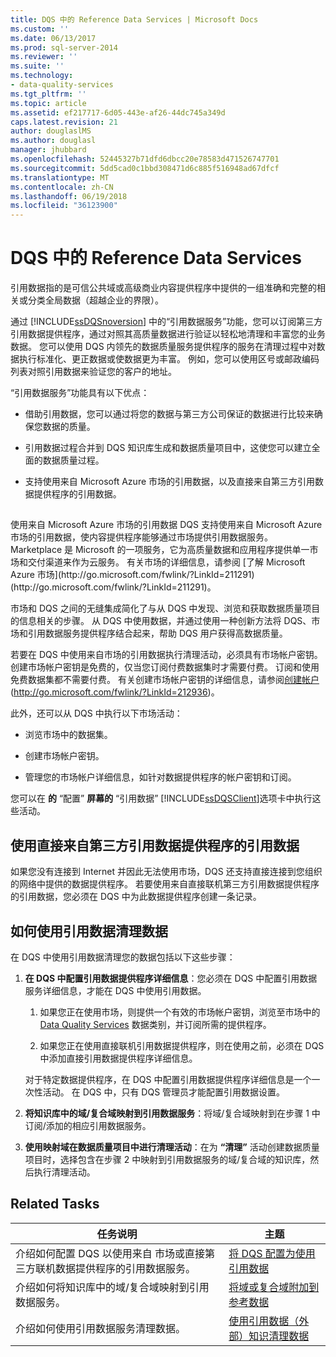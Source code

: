 ```yaml
---
title: DQS 中的 Reference Data Services | Microsoft Docs
ms.custom: ''
ms.date: 06/13/2017
ms.prod: sql-server-2014
ms.reviewer: ''
ms.suite: ''
ms.technology:
- data-quality-services
ms.tgt_pltfrm: ''
ms.topic: article
ms.assetid: ef217717-6d05-443e-af26-44dc745a349d
caps.latest.revision: 21
author: douglaslMS
ms.author: douglasl
manager: jhubbard
ms.openlocfilehash: 52445327b71dfd6dbcc20e78583d471526747701
ms.sourcegitcommit: 5dd5cad0c1bbd308471d6c885f516948ad67dfcf
ms.translationtype: MT
ms.contentlocale: zh-CN
ms.lasthandoff: 06/19/2018
ms.locfileid: "36123900"
---
```

# <a name="reference-data-services-in-dqs"></a>DQS 中的 Reference Data Services
  引用数据指的是可信公共域或高级商业内容提供程序中提供的一组准确和完整的相关或分类全局数据（超越企业的界限）。  
  
 通过 [!INCLUDE[ssDQSnoversion](../includes/ssdqsnoversion-md.md)] 中的“引用数据服务”功能，您可以订阅第三方引用数据提供程序，通过对照其高质量数据进行验证以轻松地清理和丰富您的业务数据。 您可以使用 DQS 内领先的数据质量服务提供程序的服务在清理过程中对数据执行标准化、更正数据或使数据更为丰富。 例如，您可以使用区号或邮政编码列表对照引用数据来验证您的客户的地址。  
  
 “引用数据服务”功能具有以下优点：  
  
-   借助引用数据，您可以通过将您的数据与第三方公司保证的数据进行比较来确保您数据的质量。  
  
-   引用数据过程合并到 DQS 知识库生成和数据质量项目中，这使您可以建立全面的数据质量过程。  
  
-   支持使用来自 Microsoft Azure 市场的引用数据，以及直接来自第三方引用数据提供程序的引用数据。  
  
##  
  <a name="Marketplace">
  </a> 使用来自 Microsoft Azure 市场的引用数据  
 DQS 支持使用来自 Microsoft Azure 市场的引用数据，使内容提供程序能够通过市场提供引用数据服务。 Marketplace 是 Microsoft 的一项服务，它为高质量数据和应用程序提供单一市场和交付渠道来作为云服务。 有关市场的详细信息，请参阅 [了解 Microsoft Azure 市场](http://go.microsoft.com/fwlink/?LinkId=211291) (http://go.microsoft.com/fwlink/?LinkId=211291)。  
  
 市场和 DQS 之间的无缝集成简化了与从 DQS 中发现、浏览和获取数据质量项目的信息相关的步骤。 从 DQS 中使用数据，并通过使用一种创新方法将 DQS、市场和引用数据服务提供程序结合起来，帮助 DQS 用户获得高数据质量。  
  
 若要在 DQS 中使用来自市场的引用数据执行清理活动，必须具有市场帐户密钥。 创建市场帐户密钥是免费的，仅当您订阅付费数据集时才需要付费。 订阅和使用免费数据集都不需要付费。 有关创建市场帐户密钥的详细信息，请参阅[创建帐户](http://go.microsoft.com/fwlink/?LinkId=212936) (http://go.microsoft.com/fwlink/?LinkId=212936)。  
  
 此外，还可以从 DQS 中执行以下市场活动：  
  
-   浏览市场中的数据集。  
  
-   创建市场帐户密钥。  
  
-   管理您的市场帐户详细信息，如针对数据提供程序的帐户密钥和订阅。  
  
 您可以在 **的** “配置” **屏幕的** “引用数据” [!INCLUDE[ssDQSClient](../includes/ssdqsclient-md.md)]选项卡中执行这些活动。  
  
##  <a name="Direct"></a> 使用直接来自第三方引用数据提供程序的引用数据  
 如果您没有连接到 Internet 并因此无法使用市场，DQS 还支持直接连接到您组织的网络中提供的数据提供程序。 若要使用来自直接联机第三方引用数据提供程序的引用数据，您必须在 DQS 中为此数据提供程序创建一条记录。  
  
##  <a name="HowToCleanse"></a> 如何使用引用数据清理数据  
 在 DQS 中使用引用数据清理您的数据包括以下这些步骤：  
  
1.  **在 DQS 中配置引用数据提供程序详细信息**：您必须在 DQS 中配置引用数据服务详细信息，才能在 DQS 中使用引用数据。  
  
    1.  如果您正在使用市场，则提供一个有效的市场帐户密钥，浏览至市场中的 [Data Quality Services](http://go.microsoft.com/fwlink/?LinkId=227587) 数据类别，并订阅所需的提供程序。  
  
    2.  如果您正在使用直接联机引用数据提供程序，则在使用之前，必须在 DQS 中添加直接引用数据提供程序详细信息。  
  
     对于特定数据提供程序，在 DQS 中配置引用数据提供程序详细信息是一个一次性活动。 在 DQS 中，只有 DQS 管理员才能配置引用数据设置。  
  
2.  **将知识库中的域/复合域映射到引用数据服务**：将域/复合域映射到在步骤 1 中订阅/添加的相应引用数据服务。  
  
3.  **使用映射域在数据质量项目中进行清理活动**：在为 **“清理”** 活动创建数据质量项目时，选择包含在步骤 2 中映射到引用数据服务的域/复合域的知识库，然后执行清理活动。  
  
## <a name="related-tasks"></a>Related Tasks  
  
|任务说明|主题|  
|----------------------|-----------|  
|介绍如何配置 DQS 以使用来自 市场或直接第三方联机数据提供程序的引用数据服务。|[将 DQS 配置为使用引用数据](../../2014/data-quality-services/configure-dqs-to-use-reference-data.md)|  
|介绍如何将知识库中的域/复合域映射到引用数据服务。|[将域或复合域附加到参考数据](../../2014/data-quality-services/attach-a-domain-or-composite-domain-to-reference-data.md)|  
|介绍如何使用引用数据服务清理数据。|[使用引用数据（外部）知识清理数据](../../2014/data-quality-services/cleanse-data-using-reference-data-external-knowledge.md)|  
  
  